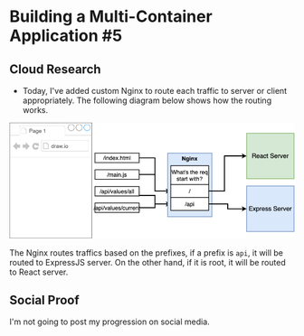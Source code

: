 # Building a Multi-Container Application #5

## Cloud Research
- Today, I've added custom Nginx to route each traffic to server or client appropriately. The following diagram below shows how the routing works.

<div align="center"><img src="diagrams-01 - nginx.png" width="1024px" /></div>

The Nginx routes traffics based on the prefixes, if a prefix is `api`, it will be routed to ExpressJS server. On the other hand, if it is root, it will be routed to React server.

## Social Proof
I'm not going to post my progression on social media.